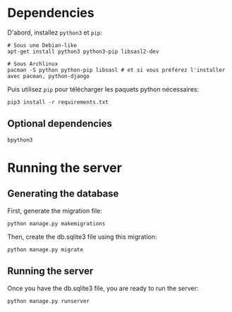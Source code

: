 # Dependencies

D'abord, installez `python3` et `pip`:

    # Sous une Debian-like
    apt-get install python3 python3-pip libsasl2-dev

    # Sous Archlinux
    pacman -S python python-pip libsasl # et si vous préférez l'installer avec pacman, python-django

Puis utilisez `pip` pour télécharger les paquets python nécessaires:

    pip3 install -r requirements.txt

## Optional dependencies

    bpython3

# Running the server

## Generating the database

First, generate the migration file:

    python manage.py makemigrations

Then, create the db.sqlite3 file using this migration:

    python manage.py migrate

## Running the server

Once you have the db.sqlite3 file, you are ready to run the server:

    python manage.py runserver
